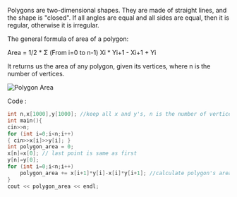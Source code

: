 Polygons are two-dimensional shapes. They are made of straight lines, and the shape is "closed". If all angles are equal and all sides are equal, then it is regular, otherwise it is irregular.

The general formula of area of a polygon:

Area = 1/2 * Σ (From i=0 to n-1) Xi * Yi+1 - Xi+1 + Yi

It returns us the area of any polygon, given its vertices, where n is the number of vertices.


![Polygon Area](https://cloud.githubusercontent.com/assets/4555412/11033135/1ffec8cc-870b-11e5-83d9-fa175068b790.png)



Code : 

```C++
int n,x[1000],y[1000]; //keep all x and y's, n is the number of vertices
int main(){
cin>>n;
for (int i=0;i<n;i++)
{ cin>>x[i]>>y[i]; }
int polygon_area = 0; 
x[n]=x[0]; // last point is same as first
y[n]=y[0];
for (int i=0;i<n;i++)
	polygon_area += x[i+1]*y[i]-x[i]*y[i+1]; //calculate polygon's area
}
cout << polygon_area << endl;
```
